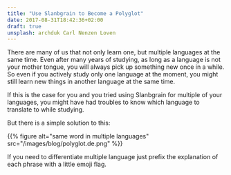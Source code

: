 ```yaml
---
title: "Use Slanbgrain to Become a Polyglot"
date: 2017-08-31T18:42:36+02:00
draft: true
unsplash: archduk Carl Nenzen Loven
---
```


There are many of us that not only learn one, but multiple languages at the same time.
Even after many years of studying, as long as a language is not your mother tongue, you will always pick up something new once in a while.
So even if you actively study only one language at the moment, you might still learn new things in another language at the same time.

If this is the case for you and you tried using Slanbgrain for multiple of your languages, you might have had troubles to know which language to translate to while studying.

But there is a simple solution to this:


{{% figure alt="same word in multiple languages" src="/images/blog/polyglot.de.png" %}}

If you need to differentiate multiple language just prefix the explanation of each phrase with a little emoji flag.
